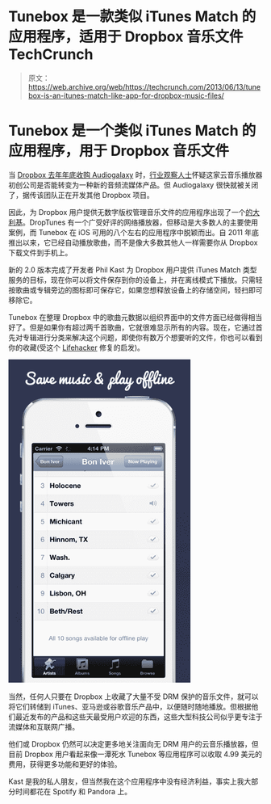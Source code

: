 # Tunebox 是一款类似 iTunes Match 的应用程序，适用于 Dropbox 音乐文件 TechCrunch

> 原文：<https://web.archive.org/web/https://techcrunch.com/2013/06/13/tunebox-is-an-itunes-match-like-app-for-dropbox-music-files/>

# Tunebox 是一个类似 iTunes Match 的应用程序，用于 Dropbox 音乐文件

当 [Dropbox 去年年底收购 Audiogalaxy](https://web.archive.org/web/20221208175010/https://beta.techcrunch.com/2012/12/13/with-audiogalaxy-acquisition-dropbox-signals-its-cloud-music-ambitions/) 时，[行业观察人士](https://web.archive.org/web/20221208175010/http://evolver.fm/2013/01/18/what-is-dropbox-doing-with-audiogalaxy-anyway/)怀疑这家云音乐播放器初创公司是否能转变为一种新的音频流媒体产品。但 Audiogalaxy 很快就被关闭了，据传该团队正在开发其他 Dropbox 项目。

因此，为 Dropbox 用户提供无数字版权管理音乐文件的应用程序出现了一个[的大利基](https://web.archive.org/web/20221208175010/http://www.reddit.com/r/iphone/comments/17pf96/audiogalaxy_is_officially_gone_what_are_your/)。DropTunes 有一个广受好评的网络播放器，但移动是大多数人的主要使用案例，而 Tunebox 在 iOS 可用的八个左右的应用程序中脱颖而出。自 2011 年底推出以来，它已经自动播放歌曲，而不是像大多数其他人一样需要你从 Dropbox 下载文件到手机上。

新的 2.0 版本完成了开发者 Phil Kast 为 Dropbox 用户提供 iTunes Match 类型服务的目标，现在你可以将文件保存到你的设备上，并在离线模式下播放。只需轻按歌曲或专辑旁边的图标即可保存它，如果您想释放设备上的存储空间，轻扫即可移除它。

Tunebox 在整理 Dropbox 中的歌曲元数据以组织界面中的文件方面已经做得相当好了。但是如果你有超过两千首歌曲，它就很难显示所有的内容。现在，它通过首先对专辑进行分类来解决这个问题，即使你有数万个想要听的文件，你也可以看到你的收藏(受这个 [Lifehacker](https://web.archive.org/web/20221208175010/http://lifehacker.com/5715126/how-to-sync-itunes-across-all-your-computers-with-dropbox) 修复的启发)。

![Offline](img/8e66ff499faf2795628ed9b7365620a7.png)

当然，任何人只要在 Dropbox 上收藏了大量不受 DRM 保护的音乐文件，就可以将它们转储到 iTunes、亚马逊或谷歌音乐产品中，以便随时随地播放。但根据他们最近发布的产品和这些天最受用户欢迎的东西，这些大型科技公司似乎更专注于流媒体和互联网广播。

他们或 Dropbox 仍然可以决定更多地关注面向无 DRM 用户的云音乐播放器，但目前 Dropbox 用户看起来像一潭死水 Tunebox 等应用程序可以收取 4.99 美元的费用，获得更多功能和更好的体验。

Kast 是我的私人朋友，但当然我在这个应用程序中没有经济利益，事实上我大部分时间都花在 Spotify 和 Pandora 上。